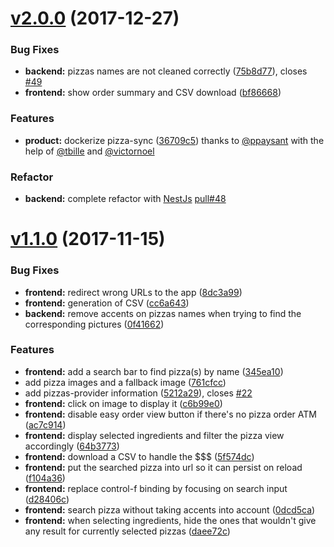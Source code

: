 <a name="v2.0.0"></a>
# [v2.0.0](https://github.com/maxime1992/pizza-sync/compare/v1.1.0...v) (2017-12-27)


### Bug Fixes

* **backend:** pizzas names are not cleaned correctly ([75b8d77](https://github.com/maxime1992/pizza-sync/commit/75b8d77)), closes [#49](https://github.com/maxime1992/pizza-sync/issues/49)
* **frontend:** show order summary and CSV download ([bf86668](https://github.com/maxime1992/pizza-sync/commit/bf86668))


### Features

* **product:** dockerize pizza-sync ([36709c5](https://github.com/maxime1992/pizza-sync/commit/36709c5)) thanks to [@ppaysant](https://github.com/ppaysant) with the help of [@tbille](https://github.com/tbille) and  [@victornoel](https://github.com/victornoel)


### Refactor

* **backend:** complete refactor with [NestJs](https://github.com/nestjs/nest) [pull#48](https://github.com/maxime1992/pizza-sync/pull/48)


<a name="v1.1.0"></a>
# [v1.1.0](https://github.com/maxime1992/pizza-sync/compare/v1.0.0...v1.1.0) (2017-11-15)


### Bug Fixes

* **frontend:** redirect wrong URLs to the app ([8dc3a99](https://github.com/maxime1992/pizza-sync/commit/8dc3a99))
* **frontend:** generation of CSV ([cc6a643](https://github.com/maxime1992/pizza-sync/commit/cc6a643))
* **backend:** remove accents on pizzas names when trying to find the corresponding pictures ([0f41662](https://github.com/maxime1992/pizza-sync/commit/0f41662))


### Features

* **frontend:** add a search bar to find pizza(s) by name ([345ea10](https://github.com/maxime1992/pizza-sync/commit/345ea10))
* add pizza images and a fallback image ([761cfcc](https://github.com/maxime1992/pizza-sync/commit/761cfcc))
* add pizzas-provider information ([5212a29](https://github.com/maxime1992/pizza-sync/commit/5212a29)), closes [#22](https://github.com/maxime1992/pizza-sync/issues/22)
* **frontend:** click on image to display it ([c6b99e0](https://github.com/maxime1992/pizza-sync/commit/c6b99e0))
* **frontend:** disable easy order view button if there's no pizza order ATM ([ac7c914](https://github.com/maxime1992/pizza-sync/commit/ac7c914))
* **frontend:** display selected ingredients and filter the pizza view accordingly ([64b3773](https://github.com/maxime1992/pizza-sync/commit/64b3773))
* **frontend:** download a CSV to handle the $$$ ([5f574dc](https://github.com/maxime1992/pizza-sync/commit/5f574dc))
* **frontend:** put the searched pizza into url so it can persist on reload ([f104a36](https://github.com/maxime1992/pizza-sync/commit/f104a36))
* **frontend:** replace control-f binding by focusing on search input ([d28406c](https://github.com/maxime1992/pizza-sync/commit/d28406c))
* **frontend:** search pizza without taking accents into account ([0dcd5ca](https://github.com/maxime1992/pizza-sync/commit/0dcd5ca))
* **frontend:** when selecting ingredients, hide the ones that wouldn't give any result for currently selected pizzas ([daee72c](https://github.com/maxime1992/pizza-sync/commit/daee72c))



